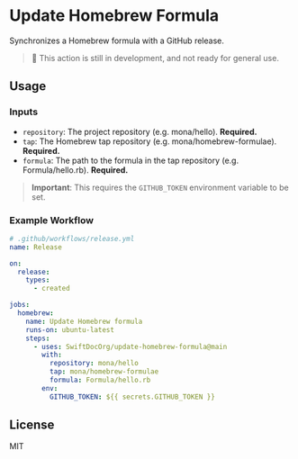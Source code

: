 # Update Homebrew Formula

Synchronizes a Homebrew formula with a GitHub release.

> 🚧 This action is still in development, and not ready for general use.

## Usage

### Inputs

- `repository`:
  The project repository (e.g. mona/hello).
  **Required.**
- `tap`:
  The Homebrew tap repository (e.g. mona/homebrew-formulae).
  **Required.**
- `formula`:
  The path to the formula in the tap repository (e.g. Formula/hello.rb).
  **Required.**

> **Important**:
> This requires the `GITHUB_TOKEN` environment variable to be set.

### Example Workflow

```yml
# .github/workflows/release.yml
name: Release

on:
  release:
    types:
      - created

jobs:
  homebrew:
    name: Update Homebrew formula
    runs-on: ubuntu-latest
    steps:
      - uses: SwiftDocOrg/update-homebrew-formula@main
        with:
          repository: mona/hello
          tap: mona/homebrew-formulae
          formula: Formula/hello.rb
        env:
          GITHUB_TOKEN: ${{ secrets.GITHUB_TOKEN }}
```

## License

MIT
